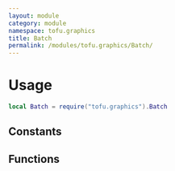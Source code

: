 ```yaml
---
layout: module
category: module
namespace: tofu.graphics
title: Batch
permalink: /modules/tofu.graphics/Batch/
---
```

# Usage

```lua
local Batch = require("tofu.graphics").Batch
```

## Constants

## Functions
